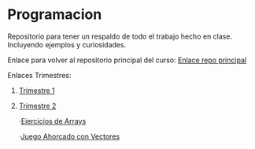 # Programacion

  Repositorio para tener un respaldo de todo el trabajo hecho en clase. Incluyendo ejemplos y curiosidades.
  
  Enlace para volver al repositorio principal del curso:
  [Enlace repo principal](https://github.com/MateoCarballo/Principal/blob/main/README.md)
  
  
Enlaces Trimestres:

1. [Trimestre 1]()

2. [Trimestre 2]()

    ·[Ejercicios de Arrays](https://github.com/MateoCarballo/Ejercicios-Arrays)
    
    ·[Juego Ahorcado con Vectores](https://github.com/MateoCarballo/AhorcadoConVectores)
    
    
